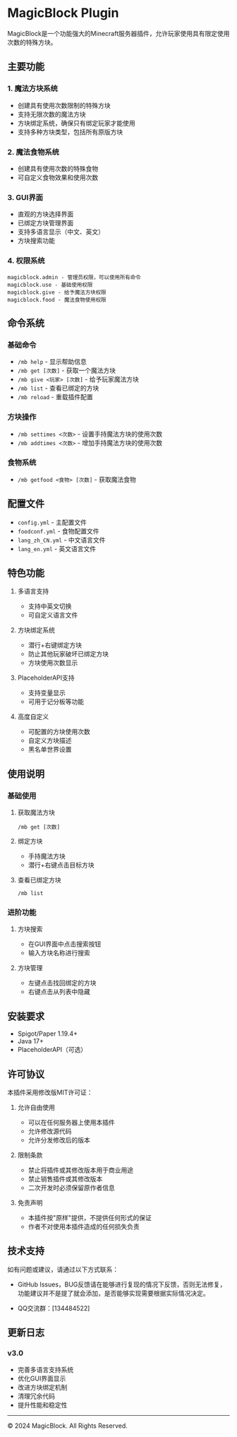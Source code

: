 # MagicBlock Plugin

MagicBlock是一个功能强大的Minecraft服务器插件，允许玩家使用具有限定使用次数的特殊方块。

## 主要功能

### 1. 魔法方块系统
- 创建具有使用次数限制的特殊方块
- 支持无限次数的魔法方块
- 方块绑定系统，确保只有绑定玩家才能使用
- 支持多种方块类型，包括所有原版方块

### 2. 魔法食物系统
- 创建具有使用次数的特殊食物
- 可自定义食物效果和使用次数

### 3. GUI界面
- 直观的方块选择界面
- 已绑定方块管理界面
- 支持多语言显示（中文、英文）
- 方块搜索功能

### 4. 权限系统
```
magicblock.admin - 管理员权限，可以使用所有命令
magicblock.use - 基础使用权限
magicblock.give - 给予魔法方块权限
magicblock.food - 魔法食物使用权限
```

## 命令系统

### 基础命令
- `/mb help` - 显示帮助信息
- `/mb get [次数]` - 获取一个魔法方块
- `/mb give <玩家> [次数]` - 给予玩家魔法方块
- `/mb list` - 查看已绑定的方块
- `/mb reload` - 重载插件配置

### 方块操作
- `/mb settimes <次数>` - 设置手持魔法方块的使用次数
- `/mb addtimes <次数>` - 增加手持魔法方块的使用次数

### 食物系统
- `/mb getfood <食物> [次数]` - 获取魔法食物

## 配置文件
- `config.yml` - 主配置文件
- `foodconf.yml` - 食物配置文件
- `lang_zh_CN.yml` - 中文语言文件
- `lang_en.yml` - 英文语言文件

## 特色功能
1. 多语言支持
   - 支持中英文切换
   - 可自定义语言文件
   
2. 方块绑定系统
   - 潜行+右键绑定方块
   - 防止其他玩家破坏已绑定方块
   - 方块使用次数显示
   
3. PlaceholderAPI支持
   - 支持变量显示
   - 可用于记分板等功能

4. 高度自定义
   - 可配置的方块使用次数
   - 自定义方块描述
   - 黑名单世界设置

## 使用说明

### 基础使用
1. 获取魔法方块
   ```
   /mb get [次数]
   ```
   
2. 绑定方块
   - 手持魔法方块
   - 潜行+右键点击目标方块
   
3. 查看已绑定方块
   ```
   /mb list
   ```

### 进阶功能
1. 方块搜索
   - 在GUI界面中点击搜索按钮
   - 输入方块名称进行搜索
   
2. 方块管理
   - 左键点击找回绑定的方块
   - 右键点击从列表中隐藏

## 安装要求
- Spigot/Paper 1.19.4+
- Java 17+
- PlaceholderAPI（可选）

## 许可协议

本插件采用修改版MIT许可证：

1. 允许自由使用
   - 可以在任何服务器上使用本插件
   - 允许修改源代码
   - 允许分发修改后的版本

2. 限制条款
   - 禁止将插件或其修改版本用于商业用途
   - 禁止销售插件或其修改版本
   - 二次开发时必须保留原作者信息

3. 免责声明
   - 本插件按"原样"提供，不提供任何形式的保证
   - 作者不对使用本插件造成的任何损失负责

## 技术支持

如有问题或建议，请通过以下方式联系：
- GitHub Issues，BUG反馈请在能够进行复现的情况下反馈，否则无法修复，功能建议并不是提了就会添加，是否能够实现需要根据实际情况决定。

- QQ交流群：[134484522]

## 更新日志

### v3.0
- 完善多语言支持系统
- 优化GUI界面显示
- 改进方块绑定机制
- 清理冗余代码
- 提升性能和稳定性

---
© 2024 MagicBlock. All Rights Reserved. 